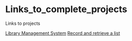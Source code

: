 # Links_to_complete_projects
Links to projects

[Library Management System](https://lennox.pythonanywhere.com/home)
[Record and retrieve a list](https://mccubs.pythonanywhere.com/)
